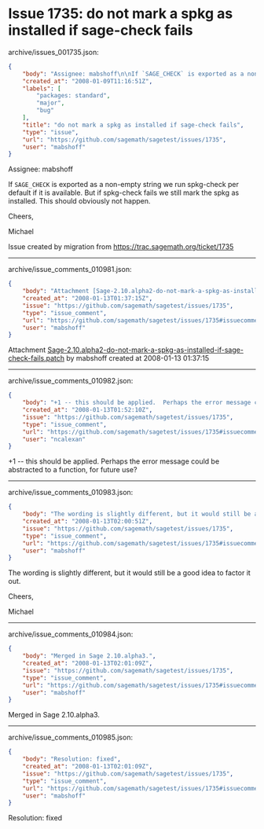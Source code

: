 # Issue 1735: do not mark a spkg as installed if sage-check fails

archive/issues_001735.json:
```json
{
    "body": "Assignee: mabshoff\n\nIf `SAGE_CHECK` is exported as a non-empty string we run spkg-check per default if it is available. But if spkg-check fails we still mark the spkg as installed. This should obviously not happen.\n\nCheers,\n\nMichael\n\nIssue created by migration from https://trac.sagemath.org/ticket/1735\n\n",
    "created_at": "2008-01-09T11:16:51Z",
    "labels": [
        "packages: standard",
        "major",
        "bug"
    ],
    "title": "do not mark a spkg as installed if sage-check fails",
    "type": "issue",
    "url": "https://github.com/sagemath/sagetest/issues/1735",
    "user": "mabshoff"
}
```
Assignee: mabshoff

If `SAGE_CHECK` is exported as a non-empty string we run spkg-check per default if it is available. But if spkg-check fails we still mark the spkg as installed. This should obviously not happen.

Cheers,

Michael

Issue created by migration from https://trac.sagemath.org/ticket/1735





---

archive/issue_comments_010981.json:
```json
{
    "body": "Attachment [Sage-2.10.alpha2-do-not-mark-a-spkg-as-installed-if-sage-check-fails.patch](tarball://root/attachments/some-uuid/ticket1735/Sage-2.10.alpha2-do-not-mark-a-spkg-as-installed-if-sage-check-fails.patch) by mabshoff created at 2008-01-13 01:37:15",
    "created_at": "2008-01-13T01:37:15Z",
    "issue": "https://github.com/sagemath/sagetest/issues/1735",
    "type": "issue_comment",
    "url": "https://github.com/sagemath/sagetest/issues/1735#issuecomment-10981",
    "user": "mabshoff"
}
```

Attachment [Sage-2.10.alpha2-do-not-mark-a-spkg-as-installed-if-sage-check-fails.patch](tarball://root/attachments/some-uuid/ticket1735/Sage-2.10.alpha2-do-not-mark-a-spkg-as-installed-if-sage-check-fails.patch) by mabshoff created at 2008-01-13 01:37:15



---

archive/issue_comments_010982.json:
```json
{
    "body": "+1 -- this should be applied.  Perhaps the error message could be abstracted to a function, for future use?",
    "created_at": "2008-01-13T01:52:10Z",
    "issue": "https://github.com/sagemath/sagetest/issues/1735",
    "type": "issue_comment",
    "url": "https://github.com/sagemath/sagetest/issues/1735#issuecomment-10982",
    "user": "ncalexan"
}
```

+1 -- this should be applied.  Perhaps the error message could be abstracted to a function, for future use?



---

archive/issue_comments_010983.json:
```json
{
    "body": "The wording is slightly different, but it would still be a good idea to factor it out.\n\nCheers,\n\nMichael",
    "created_at": "2008-01-13T02:00:51Z",
    "issue": "https://github.com/sagemath/sagetest/issues/1735",
    "type": "issue_comment",
    "url": "https://github.com/sagemath/sagetest/issues/1735#issuecomment-10983",
    "user": "mabshoff"
}
```

The wording is slightly different, but it would still be a good idea to factor it out.

Cheers,

Michael



---

archive/issue_comments_010984.json:
```json
{
    "body": "Merged in Sage 2.10.alpha3.",
    "created_at": "2008-01-13T02:01:09Z",
    "issue": "https://github.com/sagemath/sagetest/issues/1735",
    "type": "issue_comment",
    "url": "https://github.com/sagemath/sagetest/issues/1735#issuecomment-10984",
    "user": "mabshoff"
}
```

Merged in Sage 2.10.alpha3.



---

archive/issue_comments_010985.json:
```json
{
    "body": "Resolution: fixed",
    "created_at": "2008-01-13T02:01:09Z",
    "issue": "https://github.com/sagemath/sagetest/issues/1735",
    "type": "issue_comment",
    "url": "https://github.com/sagemath/sagetest/issues/1735#issuecomment-10985",
    "user": "mabshoff"
}
```

Resolution: fixed
